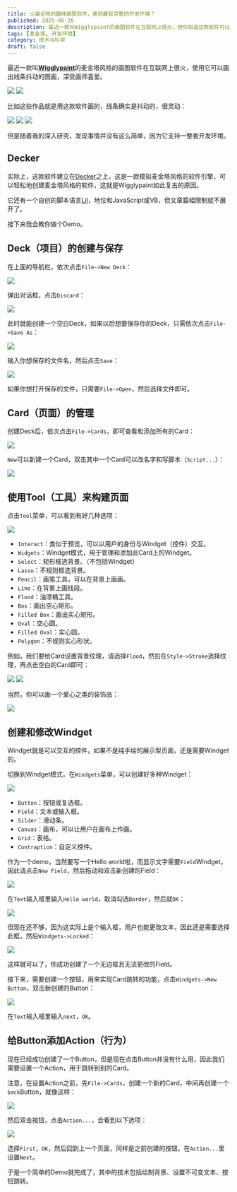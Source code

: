 ```yaml
---
title: 火遍全网的趣味画图软件，竟然藏有完整的开发环境？
published: 2025-06-26
description: 最近一款叫Wigglypaint的画图软件在互联网上很火，但你知道这款软件可以编写任意程序吗？
tags: [麦金塔, 开发环境]
category: 技术与科学
draft: false
---
```


最近一款叫[**Wigglypaint**](https://internet-janitor.itch.io/wigglypaint)的麦金塔风格的画图软件在互联网上很火，使用它可以画出线条抖动的图画，深受画师喜爱。

![](title.png)
![](point.png)

比如这些作品就是用这款软件画的，线条确实是抖动的，很灵动：


![](doro.gif)
![](ant.gif)
![](basil.gif)

但是随着我的深入研究，发现事情并没有这么简单，因为它支持一整套开发环境。

## Decker

实际上，这款软件建立在[Decker](https://internet-janitor.itch.io/decker)之上，这是一款模拟麦金塔风格的软件引擎，可以轻松地创建麦金塔风格的软件，这就是Wigglypaint如此复古的原因。

它还有一个自创的脚本语言[Lil](https://beyondloom.com/decker/lil.html)，地位和JavaScript或VB，但文章篇幅限制就不展开了。

接下来我会教你做个Demo。

## Deck（项目）的创建与保存

在上面的导航栏，依次点击`File->New Deck`：

![](pbj-1.png)

弹出对话框，点击`Discard`：

![](pbj-2.png)

此时就能创建一个空白Deck，如果以后想要保存你的Deck，只需依次点击`File->Save As`：

![](pbj-3.png)

输入你想保存的文件名，然后点击`Save`：

![](pbj-4.png)

如果你想打开保存的文件，只需要`File->Open`，然后选择文件即可。

## Card（页面）的管理

创建Deck后，依次点击`File->Cards`，即可查看和添加所有的Card：

![](cad-1.png)

`New`可以新建一个Card，双击其中一个Card可以改名字和写脚本（`Script...`）：

![](cad-2.png)

## 使用Tool（工具）来构建页面

点击`Tool`菜单，可以看到有好几种选项：

![](tol-1.png)

- `Interact`：类似于预览，可以以用户的身份与Windget（控件）交互。
- `Widgets`：Windget模式，用于管理和添加此Card上的Windget。
- `Select`：矩形框选背景。（不包括Windget）
- `Lasso`：不规则框选背景。
- `Pencil`：画笔工具，可以在背景上画画。
- `Line`：在背景上画线段。
- `Flood`：油漆桶工具。
- `Box`：画出空心矩形。
- `Filled Box`：画出实心矩形。
- `Oval`：空心圆。
- `Filled Oval`：实心圆。
- `Polygon`：不规则实心形状。

例如，我们要给Card设置背景纹理，请选择`Flood`，然后在`Style->Stroke`选择纹理，再点击空白的Card即可：

![](tol-2.png)
![](tol-3.png)

当然，你可以画一个爱心之类的装饰品：

![](tol-4.png)

## 创建和修改Windget

Windget就是可以交互的控件，如果不是纯手绘的展示型页面，还是需要Windget的。

切换到Windget模式，在`Windgets`菜单，可以创建好多种Windget：

![](wgt-1.png)

- `Button`：按钮或复选框。
- `Field`：文本或输入框。
- `Silder`：滑动条。
- `Canvas`：画布，可以让用户在画布上作画。
- `Grid`：表格。
- `Contraption`：自定义控件。

作为一个demo，当然要写一个Hello world啦，而显示文字需要`Field`Windget，因此请点击`New Field`，然后拖动和双击新创建的Field：

![](wgt-2.png)

在`Text`输入框里输入`Hello world`，取消勾选`Border`，然后就`OK`：

![](wgt-3.png)

但现在还不够，因为这实际上是个输入框，用户也能更改文本，因此还是需要选择此框，然后`Windgets->Locked`：

![](wgt-4.png)

这样就可以了，你成功创建了一个无边框且无法更改的Field。

接下来，需要创建一个按钮，用来实现Card跳转的功能，点击`Windgets->New Button`，双击新创建的Button：

![](wgt-5.png)

在`Text`输入框里输入`next`，`OK`。

## 给Button添加Action（行为）

现在已经成功创建了一个Button，但是现在点击Button并没有什么用，因此我们需要设置一个Action，用于跳转到别的Card。

注意，在设置Action之前，先`File->Cards`，创建一个新的Card，中间再创建一个`back`Button，就像这样：

![](act-1.png)

然后双击按钮，点击`Action...`，会看到以下选项：

![](act-2.png)

选择`First`，`OK`，然后回到上一个页面，同样是之前创建的按钮，在`Action...`里设置`Next`。

于是一个简单的Demo就完成了，其中的技术包括绘制背景、设置不可变文本、按钮跳转。